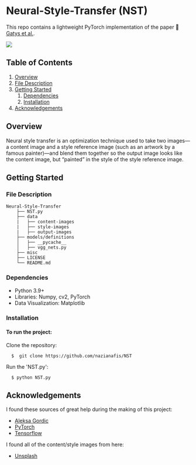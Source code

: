 # Neural-Style-Transfer (NST)

This repo contains a lightweight PyTorch implementation of the paper :link: [Gatys et al.](https://www.cv-foundation.org/openaccess/content_cvpr_2016/papers/Gatys_Image_Style_Transfer_CVPR_2016_paper.pdf).

![](https://github.com/nazianafis/NST/blob/main/misc/NST.gif)

## Table of Contents

1. [Overview](#overview)
2. [File Description](description)
3. [Getting Started](#getting-started)
    1. [Dependencies](#dependencies)
    2. [Installation](#installation)
4. [Acknowledgements](#ack)

## Overview <a name="overview"></a>

Neural style transfer is an optimization technique used to take two images—a content image and a style reference image (such as an artwork by a famous painter)—and blend them together so the output image looks like the content image, but “painted” in the style of the style reference image.

## Getting Started <a name="getting-started"></a>

### File Description <a name="description"></a>
    Neural-Style-Transfer
        ├── NST.py
        ├── data
        |   ├── content-images
        |   ├── style-images
        |   ├── output-images
        ├── models/definitions     
        │   ├── __pycache__
        │   ├── vgg_nets.py
        ├── misc
        ├── LICENSE
        └── README.md

### Dependencies <a name="dependencies"></a>
*    Python 3.9+
*    Libraries: Numpy, cv2, PyTorch
*    Data Visualization: Matplotlib

### Installation <a name="installation"></a>

#### To run the project:

Clone the repository:
```
  $  git clone https://github.com/nazianafis/NST
```
Run the 'NST.py':
```
  $ python NST.py
```

## Acknowledgements <a name="ack"></a>

I found these sources of great help during the making of this project:
* [Aleksa Gordic](https://github.com/gordicaleksa/pytorch-neural-style-transfer)
* [PyTorch](https://pytorch.org/tutorials/advanced/neural_style_tutorial.html)
* [Tensorflow](https://www.tensorflow.org/tutorials/generative/style_transfer)

I found all of the content/style images from here:
* [Unsplash](https://unsplash.com/)

